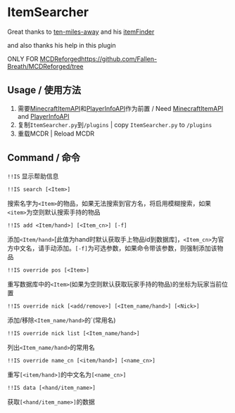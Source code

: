 # ItemSearcher

Great thanks to [ten-miles-away](https://github.com/ten-miles-away) and his [itemFinder](https://github.com/ten-miles-away/itemFinder)

and also thanks his help in this plugin

ONLY FOR [MCDReforged]()https://github.com/Fallen-Breath/MCDReforged/tree

## Usage / 使用方法

1. 需要[MinecraftItemAPI](https://github.com/Forgot-Dream/MinecraftItemAPI)和[PlayerInfoAPI](https://github.com/TISUnion/PlayerInfoAPI)作为前置 / Need [MinecraftItemAPI](https://github.com/Forgot-Dream/MinecraftItemAPI) and [PlayerInfoAPI](https://github.com/TISUnion/PlayerInfoAPI) 
2. 复制`ItemSearcher.py`到`/plugins` | copy `ItemSearcher.py` to `/plugins`
3. 重载MCDR | Reload MCDR

## Command / 命令

`!!IS` 显示帮助信息



`!!IS search [<Item>]`

搜索名字为`<Item>`的物品，如果无法搜索到官方名，将启用模糊搜索，如果`<item>`为空则默认搜索手持的物品



`!!IS add <Item/hand>] [<Item_cn>] [-f]`

添加`<Item/hand>`[此值为hand时默认获取手上物品id到数据库]，`<Item_cn>`为官方中文名，请手动添加。`[-f]`为可选参数，如果命令带该参数，则强制添加该物品



`!!IS override pos [<Item>]`
 
重写数据库中的`<Item>`(如果<Item>为空则默认获取玩家手持的物品)的坐标为玩家当前位置



`!!IS override nick [<add/remove>] [<Item_name/hand>] [<Nick>]`
 
添加/移除`<Item_name/hand>`的`<Nick>(常用名)



`!!IS override nick list [<Item_name/hand>]`
 
列出`<Item_name/hand>`的常用名



`!!IS override name_cn [<item/hand>] [<name_cn>]`
 
重写`[<item/hand>]`的中文名为`[<name_cn>]`



`!!IS data [<hand/item_name>]`
 
 获取`[<hand/item_name>]`的数据
